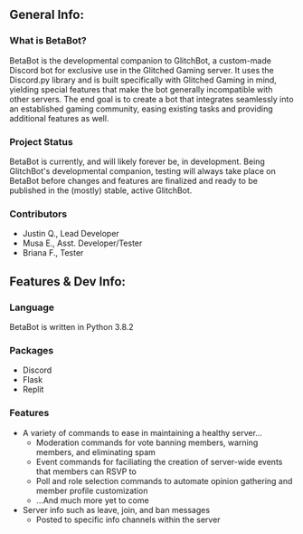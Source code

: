 ## General Info:
### What is BetaBot?
BetaBot is the developmental companion to GlitchBot, a custom-made Discord bot for exclusive use in the Glitched Gaming server. It uses the Discord.py library and is built specifically with Glitched Gaming in mind, yielding special features that make the bot generally incompatible with other servers. The end goal is to create a bot that integrates seamlessly into an established gaming community, easing existing tasks and providing additional features as well.

### Project Status
BetaBot is currently, and will likely forever be, in development. Being GlitchBot's developmental companion, testing will always take place on BetaBot before changes and features are finalized and ready to be published in the (mostly) stable, active GlitchBot.

### Contributors
* Justin Q., Lead Developer
* Musa E., Asst. Developer/Tester
* Briana F., Tester

## Features & Dev Info:
### Language
BetaBot is written in Python 3.8.2

### Packages
* Discord
* Flask
* Replit

### Features
* A variety of commands to ease in maintaining a healthy server...
  * Moderation commands for vote banning members, warning members, and eliminating spam
  * Event commands for faciliating the creation of server-wide events that members can RSVP to
  * Poll and role selection commands to automate opinion gathering and member profile customization
  * ...And much more yet to come
* Server info such as leave, join, and ban messages
  * Posted to specific info channels within the server